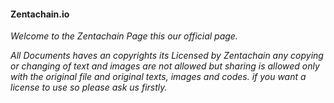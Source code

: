 #### Zentachain.io

*Welcome to the Zentachain Page this our official page.*

*All Documents haves an copyrights its Licensed by Zentachain any copying or changing of text and images are not allowed but sharing is* *allowed only with the original file and original texts, images and codes.*
*if you want a license to use so please ask us firstly.*
